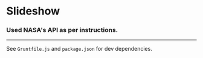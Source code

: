 # Slideshow
### Used NASA's API as per instructions.
****
See `Gruntfile.js` and `package.json` for dev dependencies.